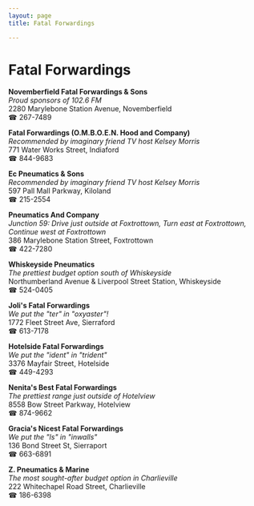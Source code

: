 ```yaml
---
layout: page 
title: Fatal Forwardings

---
```



# Fatal Forwardings


 **Novemberfield Fatal Forwardings & Sons**  
_Proud sponsors of 102.6 FM_  
2280 Marylebone Station Avenue, Novemberfield  
☎ 267-7489

**Fatal Forwardings (O.M.B.O.E.N. Hood and Company)**  
_Recommended by imaginary friend TV host Kelsey Morris_  
771 Water Works Street, Indiaford  
☎ 844-9683

**Ec Pneumatics & Sons**  
_Recommended by imaginary friend TV host Kelsey Morris_  
597 Pall Mall Parkway, Kiloland  
☎ 215-2554

**Pneumatics And Company**  
_Junction 59: Drive just outside at Foxtrottown, Turn east at Foxtrottown, Continue west at Foxtrottown_  
386 Marylebone Station Street, Foxtrottown  
☎ 422-7280

**Whiskeyside Pneumatics**  
_The prettiest budget option south of Whiskeyside_  
Northumberland Avenue & Liverpool Street Station, Whiskeyside  
☎ 524-0405

**Joli's Fatal Forwardings**  
_We put the "ter" in "oxyaster"!_  
1772 Fleet Street Ave, Sierraford  
☎ 613-7178

**Hotelside Fatal Forwardings**  
_We put the "ident" in "trident"_  
3376 Mayfair Street, Hotelside  
☎ 449-4293

**Nenita's Best Fatal Forwardings**  
_The prettiest range just outside of Hotelview_  
8558 Bow Street Parkway, Hotelview  
☎ 874-9662

**Gracia's Nicest Fatal Forwardings**  
_We put the "ls" in "inwalls"_  
136 Bond Street St, Sierraport  
☎ 663-6891

**Z. Pneumatics & Marine**  
_The most sought-after budget option in Charlieville_  
222 Whitechapel Road Street, Charlieville  
☎ 186-6398


